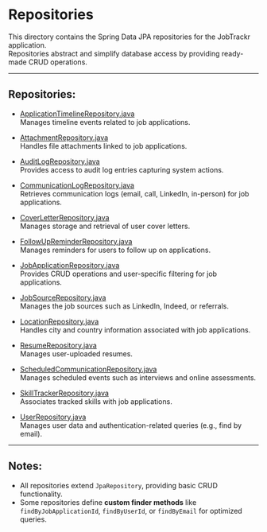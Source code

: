 # Repositories

This directory contains the Spring Data JPA repositories for the JobTrackr application.  
Repositories abstract and simplify database access by providing ready-made CRUD operations.

---

## Repositories:

- [ApplicationTimelineRepository.java](./ApplicationTimelineRepository.java)  
  Manages timeline events related to job applications.

- [AttachmentRepository.java](./AttachmentRepository.java)  
  Handles file attachments linked to job applications.

- [AuditLogRepository.java](./AuditLogRepository.java)  
  Provides access to audit log entries capturing system actions.

- [CommunicationLogRepository.java](./CommunicationLogRepository.java)  
  Retrieves communication logs (email, call, LinkedIn, in-person) for job applications.

- [CoverLetterRepository.java](./CoverLetterRepository.java)  
  Manages storage and retrieval of user cover letters.

- [FollowUpReminderRepository.java](./FollowUpReminderRepository.java)  
  Manages reminders for users to follow up on applications.

- [JobApplicationRepository.java](./JobApplicationRepository.java)  
  Provides CRUD operations and user-specific filtering for job applications.

- [JobSourceRepository.java](./JobSourceRepository.java)  
  Manages the job sources such as LinkedIn, Indeed, or referrals.

- [LocationRepository.java](./LocationRepository.java)  
  Handles city and country information associated with job applications.

- [ResumeRepository.java](./ResumeRepository.java)  
  Manages user-uploaded resumes.

- [ScheduledCommunicationRepository.java](./ScheduledCommunicationRepository.java)  
  Manages scheduled events such as interviews and online assessments.

- [SkillTrackerRepository.java](./SkillTrackerRepository.java)  
  Associates tracked skills with job applications.

- [UserRepository.java](./UserRepository.java)  
  Manages user data and authentication-related queries (e.g., find by email).

---

## Notes:
- All repositories extend `JpaRepository`, providing basic CRUD functionality.
- Some repositories define **custom finder methods** like `findByJobApplicationId`, `findByUserId`, or `findByEmail` for optimized queries.

